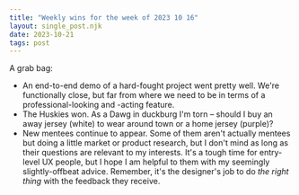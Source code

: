 ```yaml
---
title: "Weekly wins for the week of 2023 10 16"
layout: single_post.njk
date: 2023-10-21
tags: post
---
```


A grab bag:
- An end-to-end demo of a hard-fought project went pretty well. We're functionally close, but far from where we need to be in terms of a professional-looking and -acting feature.
- The Huskies won. As a Dawg in duckburg I'm torn – should I buy an away jersey (white) to wear around town or a home jersey (purple)?
- New mentees continue to appear. Some of them aren't actually mentees but doing a little market or product research, but I don't mind as long as their questions are relevant to my interests. It's a tough time for entry-level UX people, but I hope I am helpful to them with my seemingly slightly-offbeat advice. Remember, it's the designer's job to do _the right thing_ with the feedback they receive.
